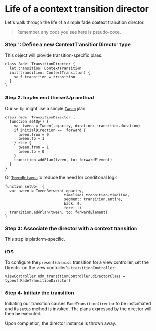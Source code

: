 # Life of a context transition director

Let's walk through the life of a simple fade context transition director.

> Remember, any code you see here is pseudo-code.

### Step 1: Define a new ContextTransitionDirector type

This object will provide transition-specific plans.

```
class Fade: TransitionDirector {
  let transition: ContextTransition
  init(transition: ContextTransition) {
    self.transition = transition
  }
}
```

### Step 2: Implement the setUp method

Our `setUp` might use a simple [`Tween`](https://material-motion.gitbooks.io/material-motion-starmap/content/specifications/plans/Tween.html) plan:

```
class Fade: TransitionDirector {
  function setUp() {
    var tween = Tween(.opacity, duration: transition.duration)
    if initialDirection == .forward {
      tween.from = 0
      tween.to = 1
    } else {
      tween.from = 1
      tween.to = 0
    }
    transition.addPlan(tween, to: forwardElement)
  }
}
```

Or [`TweenBetween`](https://material-motion.gitbooks.io/material-motion-starmap/content/specifications/plans/TweenBetween.html) to reduce the need for conditional logic:

```
function setUp() {
  var tween = TweenBetween(.opacity,
                           timeline: transition.timeline,
                           segment: transition.entire,
                           back: 0,
                           fore: 1)
  transition.addPlan(tween, to: forwardElement)
}
```

### Step 3: Associate the director with a context transition

This step is platform-specific.

### iOS

To configure the `present`/`dismiss` transition for a view controller, set the Director on the view controller's `transitionController`:

```
viewController.mdm_transitionController.directorClass = typeof(FadeTransitionDirector)
```

### Step 4: Initiate the transition

Initiating our transition causes `FadeTransitionDirector` to be instantiated and its `setUp` method is invoked. The plans expressed by the director will then be executed.

Upon completion, the director instance is thrown away.
